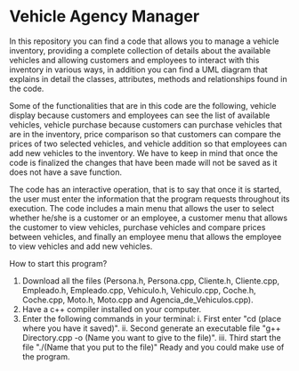 # Vehicle Agency Manager
In this repository you can find a code that allows you to manage a vehicle inventory, providing a complete collection of details about the available vehicles and allowing customers and employees to interact with this inventory in various ways, in addition you can find a UML diagram that explains in detail the classes, attributes, methods and relationships found in the code.

Some of the functionalities that are in this code are the following, vehicle display because customers and employees can see the list of available vehicles, vehicle purchase because customers can purchase vehicles that are in the inventory, price comparison so that customers can compare the prices of two selected vehicles, and vehicle addition so that employees can add new vehicles to the inventory. We have to keep in mind that once the code is finalized the changes that have been made will not be saved as it does not have a save function.

The code has an interactive operation, that is to say that once it is started, the user must enter the information that the program requests throughout its execution. The code includes a main menu that allows the user to select whether he/she is a customer or an employee, a customer menu that allows the customer to view vehicles, purchase vehicles and compare prices between vehicles, and finally an employee menu that allows the employee to view vehicles and add new vehicles.

How to start this program?

1. Download all the files (Persona.h, Persona.cpp, Cliente.h, Cliente.cpp, Empleado.h, Empleado.cpp, Vehiculo.h, Vehiculo.cpp, Coche.h, Coche.cpp, Moto.h, Moto.cpp and Agencia_de_Vehiculos.cpp).
2. Have a c++ compiler installed on your computer.
3. Enter the following commands in your terminal:
   i. First enter "cd (place where you have it saved)".
   ii. Second generate an executable file "g++ Directory.cpp -o (Name you want to give to the file)".
   iii. Third start the file "./(Name that you put to the file)" Ready and you could make use of the program.
